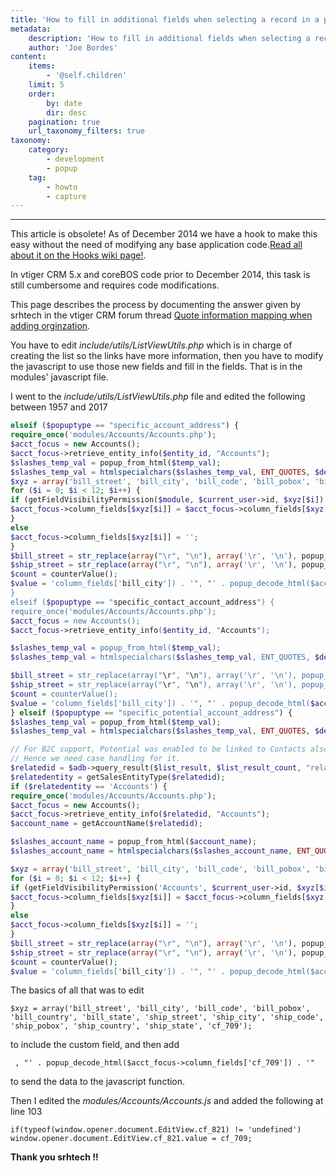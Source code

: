 ```yaml
---
title: 'How to fill in additional fields when selecting a record in a popup screen'
metadata:
    description: 'How to fill in additional fields when selecting a record in a popup screen'
    author: 'Joe Bordes'
content:
    items:
        - '@self.children'
    limit: 5
    order:
        by: date
        dir: desc
    pagination: true
    url_taxonomy_filters: true
taxonomy:
    category:
        - development
        - popup
    tag:
        - howto
        - capture
---
```

---
<div class="notices red">
This article is obsolete! As of
December 2014 we have a hook to make this easy without the need of
modifying any base application code.<a href="http://localhost/coreBOSDocumentation/developer-guide/development%20framework/develtutorials/corebos_hooks">Read all about it on the Hooks wiki page!</a>.</div>

In vtiger CRM 5.x and coreBOS code prior to December 2014, this task is
still cumbersome and requires code modifications.

This page describes the process by documenting the answer given by
srhtech in the vtiger CRM forum thread [Quote information mapping when adding orginzation](https://discussions.vtiger.com//discussion/172541/quote-information-mapping-when-adding-orginzation).

You have to edit *include/utils/ListViewUtils.php* which is in charge of
creating the list so the links have more information, then you have to
modify the javascript to use those new fields and fill in the fields.
That is in the modules' javascript file.

I went to the *include/utils/ListViewUtils.php* file and edited the
following between 1957 and 2017
```php
elseif ($popuptype == "specific_account_address") {
require_once('modules/Accounts/Accounts.php');
$acct_focus = new Accounts();
$acct_focus->retrieve_entity_info($entity_id, "Accounts");
$slashes_temp_val = popup_from_html($temp_val);
$slashes_temp_val = htmlspecialchars($slashes_temp_val, ENT_QUOTES, $default_charset);
$xyz = array('bill_street', 'bill_city', 'bill_code', 'bill_pobox', 'bill_country', 'bill_state', 'ship_street', 'ship_city', 'ship_code', 'ship_pobox', 'ship_country', 'ship_state', 'cf_709');
for ($i = 0; $i < 12; $i++) {
if (getFieldVisibilityPermission($module, $current_user->id, $xyz[$i]) == '0') {
$acct_focus->column_fields[$xyz[$i]] = $acct_focus->column_fields[$xyz[$i]];
}
else
$acct_focus->column_fields[$xyz[$i]] = '';
}
$bill_street = str_replace(array("\r", "\n"), array('\r', '\n'), popup_decode_html($acct_focus->column_fields['bill_street']));
$ship_street = str_replace(array("\r", "\n"), array('\r', '\n'), popup_decode_html($acct_focus->column_fields['ship_street']));
$count = counterValue();
$value = 'column_fields['bill_city']) . '", "' . popup_decode_html($acct_focus->column_fields['ship_city']) . '", "' . popup_decode_html($acct_focus->column_fields['bill_state']) . '", "' . popup_decode_html($acct_focus->column_fields['ship_state']) . '", "' . popup_decode_html($acct_focus->column_fields['bill_code']) . '", "' . popup_decode_html($acct_focus->column_fields['ship_code']) . '", "' . popup_decode_html($acct_focus->column_fields['bill_country']) . '", "' . popup_decode_html($acct_focus->column_fields['ship_country']) . '","' . popup_decode_html($acct_focus->column_fields['bill_pobox']) . '", "' . popup_decode_html($acct_focus->column_fields['ship_pobox']) . '", "' . popup_decode_html($acct_focus->column_fields['cf_709']) . '");\'id = ' . $count . '>' . textlength_check($temp_val) . '';
}
elseif ($popuptype == "specific_contact_account_address") {
require_once('modules/Accounts/Accounts.php');
$acct_focus = new Accounts();
$acct_focus->retrieve_entity_info($entity_id, "Accounts");

$slashes_temp_val = popup_from_html($temp_val);
$slashes_temp_val = htmlspecialchars($slashes_temp_val, ENT_QUOTES, $default_charset);

$bill_street = str_replace(array("\r", "\n"), array('\r', '\n'), popup_decode_html($acct_focus->column_fields['bill_street']));
$ship_street = str_replace(array("\r", "\n"), array('\r', '\n'), popup_decode_html($acct_focus->column_fields['ship_street']));
$count = counterValue();
$value = 'column_fields['bill_city']) . '", "' . popup_decode_html($acct_focus->column_fields['ship_city']) . '", "' . popup_decode_html($acct_focus->column_fields['bill_state']) . '", "' . popup_decode_html($acct_focus->column_fields['ship_state']) . '", "' . popup_decode_html($acct_focus->column_fields['bill_code']) . '", "' . popup_decode_html($acct_focus->column_fields['ship_code']) . '", "' . popup_decode_html($acct_focus->column_fields['bill_country']) . '", "' . popup_decode_html($acct_focus->column_fields['ship_country']) . '","' . popup_decode_html($acct_focus->column_fields['bill_pobox']) . '", "' . popup_decode_html($acct_focus->column_fields['ship_pobox']) . '", "' . popup_decode_html($acct_focus->column_fields['cf_709']) . '");\'id = ' . $count . '>' . textlength_check($temp_val) . '';
} elseif ($popuptype == "specific_potential_account_address") {
$slashes_temp_val = popup_from_html($temp_val);
$slashes_temp_val = htmlspecialchars($slashes_temp_val, ENT_QUOTES, $default_charset);

// For B2C support, Potential was enabled to be linked to Contacts also.
// Hence we need case handling for it.
$relatedid = $adb->query_result($list_result, $list_result_count, "related_to");
$relatedentity = getSalesEntityType($relatedid);
if ($relatedentity == 'Accounts') {
require_once('modules/Accounts/Accounts.php');
$acct_focus = new Accounts();
$acct_focus->retrieve_entity_info($relatedid, "Accounts");
$account_name = getAccountName($relatedid);

$slashes_account_name = popup_from_html($account_name);
$slashes_account_name = htmlspecialchars($slashes_account_name, ENT_QUOTES, $default_charset);

$xyz = array('bill_street', 'bill_city', 'bill_code', 'bill_pobox', 'bill_country', 'bill_state', 'ship_street', 'ship_city', 'ship_code', 'ship_pobox', 'ship_country', 'ship_state', 'cf_709');
for ($i = 0; $i < 12; $i++) {
if (getFieldVisibilityPermission('Accounts', $current_user->id, $xyz[$i]) == '0') {
$acct_focus->column_fields[$xyz[$i]] = $acct_focus->column_fields[$xyz[$i]];
}
else
$acct_focus->column_fields[$xyz[$i]] = '';
}
$bill_street = str_replace(array("\r", "\n"), array('\r', '\n'), popup_decode_html($acct_focus->column_fields['bill_street']));
$ship_street = str_replace(array("\r", "\n"), array('\r', '\n'), popup_decode_html($acct_focus->column_fields['ship_street']));
$count = counterValue();
$value = 'column_fields['bill_city']) . '", "' . popup_decode_html($acct_focus->column_fields['ship_city']) . '", "' . popup_decode_html($acct_focus->column_fields['bill_state']) . '", "' . popup_decode_html($acct_focus->column_fields['ship_state']) . '", "' . popup_decode_html($acct_focus->column_fields['bill_code']) . '", "' . popup_decode_html($acct_focus->column_fields['ship_code']) . '", "' . popup_decode_html($acct_focus->column_fields['bill_country']) . '", "' . popup_decode_html($acct_focus->column_fields['ship_country']) . '","' . popup_decode_html($acct_focus->column_fields['bill_pobox']) . '", "' . popup_decode_html($acct_focus->column_fields['ship_pobox']) . '", "' . popup_decode_html($acct_focus->column_fields['cf_709']) . '");\'id = ' . $count . '>' . textlength_check($temp_val) . '';
```
The basics of all that was to edit
```
$xyz = array('bill_street', 'bill_city', 'bill_code', 'bill_pobox', 'bill_country', 'bill_state', 'ship_street', 'ship_city', 'ship_code', 'ship_pobox', 'ship_country', 'ship_state', 'cf_709');
```
to include the custom field, and then add
```
 , "' . popup_decode_html($acct_focus->column_fields['cf_709']) . '"
```

to send the data to the javascript function.

Then I edited the *modules/Accounts/Accounts.js* and added the following
at line 103
```
if(typeof(window.opener.document.EditView.cf_821) != 'undefined')
window.opener.document.EditView.cf_821.value = cf_709;
```

**Thank you srhtech !!**

